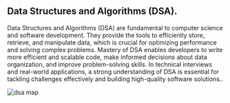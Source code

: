 ##  Data Structures and Algorithms (DSA).

Data Structures and Algorithms (DSA) are fundamental to computer science and software development. They provide the tools to efficiently store, retrieve, and manipulate data, which is crucial for optimizing performance and solving complex problems. Mastery of DSA enables developers to write more efficient and scalable code, make informed decisions about data organization, and improve problem-solving skills. In technical interviews and real-world applications, a strong understanding of DSA is essential for tackling challenges effectively and building high-quality software solutions..

![dsa map](https://github.com/user-attachments/assets/ef7ee6d3-83e0-4653-86b0-17ef9f380c29)
